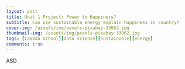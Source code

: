 ```yaml
---
layout: post
title: Unit 1 Project: Power to Happiness?
subtitle: Can use sustainable energy explain happiness in country?
cover-img: /assets/img/pexels-pixabay-33062.jpg
thumbnail-img: /assets/img/pexels-pixabay-33062.jpg
tags: [Lambda School][data science][sustainable][energy]
comments: true
---
```


ASD
